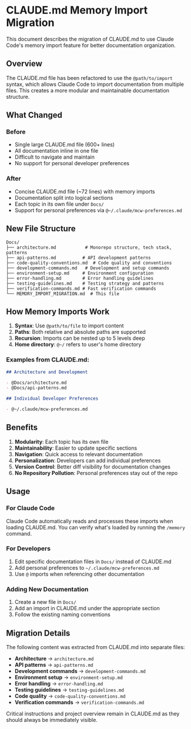 # CLAUDE.md Memory Import Migration

This document describes the migration of CLAUDE.md to use Claude Code's memory import feature for better documentation organization.

## Overview

The CLAUDE.md file has been refactored to use the `@path/to/import` syntax, which allows Claude Code to import documentation from multiple files. This creates a more modular and maintainable documentation structure.

## What Changed

### Before

- Single large CLAUDE.md file (600+ lines)
- All documentation inline in one file
- Difficult to navigate and maintain
- No support for personal developer preferences

### After

- Concise CLAUDE.md file (~72 lines) with memory imports
- Documentation split into logical sections
- Each topic in its own file under `Docs/`
- Support for personal preferences via `@~/.claude/mcw-preferences.md`

## New File Structure

```
Docs/
├── architecture.md           # Monorepo structure, tech stack, patterns
├── api-patterns.md          # API development patterns
├── code-quality-conventions.md  # Code quality and conventions
├── development-commands.md   # Development and setup commands
├── environment-setup.md     # Environment configuration
├── error-handling.md        # Error handling guidelines
├── testing-guidelines.md    # Testing strategy and patterns
├── verification-commands.md # Fast verification commands
└── MEMORY_IMPORT_MIGRATION.md  # This file
```

## How Memory Imports Work

1. **Syntax**: Use `@path/to/file` to import content
2. **Paths**: Both relative and absolute paths are supported
3. **Recursion**: Imports can be nested up to 5 levels deep
4. **Home directory**: `@~/` refers to user's home directory

### Examples from CLAUDE.md:

```markdown
## Architecture and Development

- @Docs/architecture.md
- @Docs/api-patterns.md

## Individual Developer Preferences

- @~/.claude/mcw-preferences.md
```

## Benefits

1. **Modularity**: Each topic has its own file
2. **Maintainability**: Easier to update specific sections
3. **Navigation**: Quick access to relevant documentation
4. **Personalization**: Developers can add individual preferences
5. **Version Control**: Better diff visibility for documentation changes
6. **No Repository Pollution**: Personal preferences stay out of the repo

## Usage

### For Claude Code

Claude Code automatically reads and processes these imports when loading CLAUDE.md. You can verify what's loaded by running the `/memory` command.

### For Developers

1. Edit specific documentation files in `Docs/` instead of CLAUDE.md
2. Add personal preferences to `~/.claude/mcw-preferences.md`
3. Use `@` imports when referencing other documentation

### Adding New Documentation

1. Create a new file in `Docs/`
2. Add an import in CLAUDE.md under the appropriate section
3. Follow the existing naming conventions

## Migration Details

The following content was extracted from CLAUDE.md into separate files:

- **Architecture** → `architecture.md`
- **API patterns** → `api-patterns.md`
- **Development commands** → `development-commands.md`
- **Environment setup** → `environment-setup.md`
- **Error handling** → `error-handling.md`
- **Testing guidelines** → `testing-guidelines.md`
- **Code quality** → `code-quality-conventions.md`
- **Verification commands** → `verification-commands.md`

Critical instructions and project overview remain in CLAUDE.md as they should always be immediately visible.
